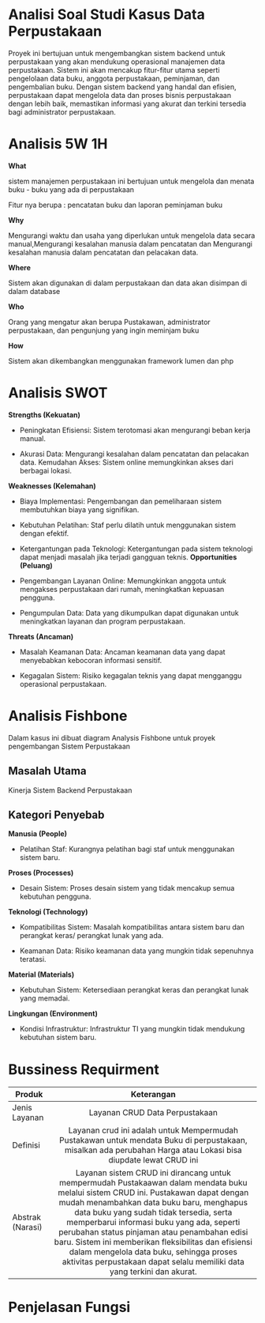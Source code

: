 # Analisi Soal Studi Kasus Data Perpustakaan

Proyek ini bertujuan untuk mengembangkan sistem backend untuk perpustakaan yang akan mendukung operasional manajemen data perpustakaan. Sistem ini akan mencakup fitur-fitur utama seperti pengelolaan data buku, anggota perpustakaan, peminjaman, dan pengembalian buku. Dengan sistem backend yang handal dan efisien, perpustakaan dapat mengelola data dan proses bisnis perpustakaan dengan lebih baik, memastikan informasi yang akurat dan terkini tersedia bagi administrator perpustakaan.

# Analisis 5W 1H

**What**

sistem manajemen perpustakaan ini bertujuan untuk mengelola dan menata buku - buku yang ada di perpustakaan

Fitur nya berupa :  pencatatan buku dan laporan peminjaman buku

**Why**

Mengurangi waktu dan usaha yang diperlukan untuk mengelola data secara manual,Mengurangi kesalahan manusia dalam pencatatan dan Mengurangi kesalahan manusia dalam pencatatan dan pelacakan data.

**Where**

Sistem akan digunakan di dalam perpustakaan dan data akan disimpan di dalam database

**Who**

Orang yang mengatur akan berupa Pustakawan, administrator perpustakaan, dan pengunjung yang ingin meminjam buku

**How**

Sistem akan dikembangkan menggunakan
framework lumen dan php

# Analisis SWOT

**Strengths (Kekuatan)**

- Peningkatan Efisiensi: Sistem terotomasi akan mengurangi beban kerja manual.

- Akurasi Data: Mengurangi kesalahan dalam pencatatan dan pelacakan data.
Kemudahan Akses: Sistem online memungkinkan akses dari berbagai lokasi.

**Weaknesses (Kelemahan)**

- Biaya Implementasi: Pengembangan dan pemeliharaan sistem membutuhkan biaya yang signifikan.

- Kebutuhan Pelatihan: Staf perlu dilatih untuk menggunakan sistem dengan efektif.

- Ketergantungan pada Teknologi: Ketergantungan pada sistem teknologi dapat menjadi masalah jika terjadi gangguan teknis.
**Opportunities (Peluang)**

- Pengembangan Layanan Online: Memungkinkan anggota untuk mengakses perpustakaan dari rumah, meningkatkan kepuasan pengguna.

- Pengumpulan Data: Data yang dikumpulkan dapat digunakan untuk meningkatkan layanan dan program perpustakaan.

**Threats (Ancaman)**

- Masalah Keamanan Data: Ancaman keamanan data yang dapat menyebabkan kebocoran informasi sensitif.

- Kegagalan Sistem: Risiko kegagalan teknis yang dapat mengganggu operasional perpustakaan.

# Analisis Fishbone

Dalam kasus ini dibuat diagram Analysis Fishbone untuk proyek pengembangan Sistem Perpustakaan 

## Masalah Utama

Kinerja Sistem Backend Perpustakaan

## Kategori Penyebab

**Manusia (People)**

- Pelatihan Staf: Kurangnya pelatihan bagi staf untuk menggunakan sistem baru.

**Proses (Processes)**

- Desain Sistem: Proses desain sistem yang tidak mencakup semua kebutuhan pengguna.

**Teknologi (Technology)**

- Kompatibilitas Sistem: Masalah kompatibilitas antara sistem baru dan perangkat keras/ perangkat lunak yang ada.

- Keamanan Data: Risiko keamanan data yang mungkin tidak sepenuhnya teratasi.

**Material (Materials)**

- Kebutuhan Sistem: Ketersediaan perangkat keras dan perangkat lunak yang memadai.

**Lingkungan (Environment)**

- Kondisi Infrastruktur: Infrastruktur TI yang mungkin tidak mendukung kebutuhan sistem baru.

# Bussiness Requirment
| Produk | Keterangan |
| --------| :-----------: |
| Jenis Layanan | Layanan CRUD Data Perpustakaan|
| Definisi |  Layanan crud ini adalah untuk Mempermudah Pustakawan  untuk mendata Buku di perpustakaan, misalkan ada perubahan Harga atau Lokasi bisa diupdate lewat CRUD ini |
| Abstrak (Narasi)  | Layanan sistem CRUD ini dirancang untuk mempermudah Pustakaawan dalam mendata buku melalui sistem CRUD ini. Pustakawan dapat dengan mudah menambahkan data buku baru, menghapus data buku yang sudah tidak tersedia, serta memperbarui informasi buku yang ada, seperti perubahan status pinjaman atau penambahan edisi baru. Sistem ini memberikan fleksibilitas dan efisiensi dalam mengelola data buku, sehingga proses aktivitas perpustakaan dapat selalu memiliki data yang terkini dan akurat.

# Penjelasan Fungsi
